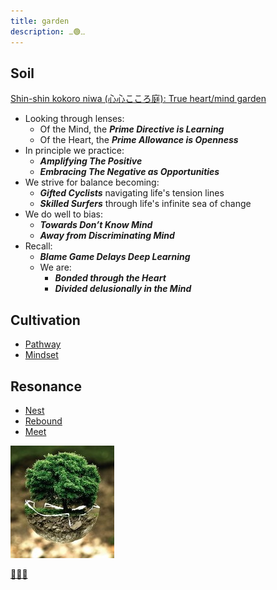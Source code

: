 ```yaml
---
title: garden
description: ⚊🟢⚋
---
```


## Soil

[Shin-shin kokoro niwa (心心こころ庭): True heart/mind garden](./)

* Looking through lenses: 
  * Of the Mind, the ***Prime Directive is Learning***
  * Of the Heart, the ***Prime Allowance is Openness***
* In principle we practice:
  * ***Amplifying The Positive***
  * ***Embracing The Negative as Opportunities***
* We strive for balance becoming:
  * ***Gifted Cyclists*** navigating life's tension lines
  * ***Skilled Surfers*** through life's infinite sea of change
* We do well to bias:
  * ***Towards Don’t Know Mind***
  * ***Away from Discriminating Mind***
* Recall:
  * ***Blame Game Delays Deep Learning***
  * We are: 
    * ***Bonded through the Heart***
    * ***Divided delusionally in the Mind***

## Cultivation

* [Pathway](./pathway)
* [Mindset](https://mindset.basil.one)

## Resonance

* [Nest](./nest)
* [Rebound](https://rebound.basil.one)
* [Meet](https://meet.basil.one)

![...](./index.jpg)

[🌿🌀🎨](https://link.basil.one)
